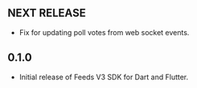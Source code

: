 ## NEXT RELEASE
- Fix for updating poll votes from web socket events.

## 0.1.0
- Initial release of Feeds V3 SDK for Dart and Flutter.